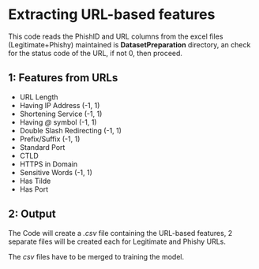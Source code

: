 # Extracting URL-based features

This code reads the PhishID and URL columns from the excel files (Legitimate+Phishy) maintained is **DatasetPreparation** directory, an check for the status code of the URL, if not 0, then proceed.

## 1: Features from URLs
- URL Length
- Having IP Address (-1, 1)
- Shortening Service (-1, 1)
- Having *@* symbol (-1, 1)
- Double Slash Redirecting (-1, 1)
- Prefix/Suffix (-1, 1)
- Standard Port
- CTLD
- HTTPS in Domain
- Sensitive Words (-1, 1)
- Has Tilde
- Has Port

## 2: Output
The Code will create a *.csv* file containing the URL-based features, 2 separate files will be created each for Legitimate and Phishy URLs.

The *csv* files have to be merged to training the model.